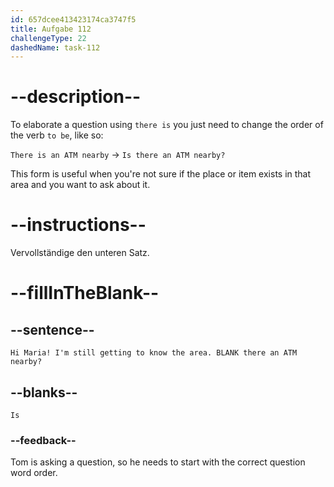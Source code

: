 ```yaml
---
id: 657dcee413423174ca3747f5
title: Aufgabe 112
challengeType: 22
dashedName: task-112
---
```


# --description--

To elaborate a question using `there is` you just need to change the order of the verb `to be`, like so:

`There is an ATM nearby` -> `Is there an ATM nearby?`

This form is useful when you're not sure if the place or item exists in that area and you want to ask about it.

# --instructions--

Vervollständige den unteren Satz.

# --fillInTheBlank--

## --sentence--

`Hi Maria! I'm still getting to know the area. BLANK there an ATM nearby?`

## --blanks--

`Is`

### --feedback--

Tom is asking a question, so he needs to start with the correct question word order.
